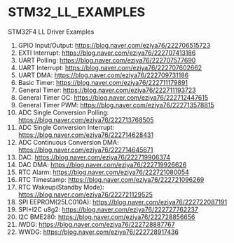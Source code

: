 # STM32_LL_EXAMPLES
STM32F4 LL Driver Examples

1. GPIO Input/Output: https://blog.naver.com/eziya76/222706515723
2. EXTI Interrupt: https://blog.naver.com/eziya76/222707413186
3. UART Polling: https://blog.naver.com/eziya76/222707577690
4. UART Interrupt: https://blog.naver.com/eziya76/222707602662
5. UART DMA: https://blog.naver.com/eziya76/222709731186
6. Basic Timer: https://blog.naver.com/eziya76/222711179891
7. General Timer: https://blog.naver.com/eziya76/222711193723 
8. General Timer OC: https://blog.naver.com/eziya76/222712447615
9. General Timer PWM: https://blog.naver.com/eziya76/222713578815
10. ADC Single Conversion Polling: https://blog.naver.com/eziya76/222713768505
11. ADC Single Conversion Interrupt: https://blog.naver.com/eziya76/222714628431
12. ADC Continuous Conversion DMA: https://blog.naver.com/eziya76/222714645671
13. DAC: https://blog.naver.com/eziya76/222719906374
14. DAC DMA: https://blog.naver.com/eziya76/222719926626
15. RTC Alarm: https://blog.naver.com/eziya76/222721080054
16. RTC Timestamp: https://blog.naver.com/eziya76/222721096269
17. RTC Wakeup(Standby Mode): https://blog.naver.com/eziya76/222721129525
18. SPI EEPROM(25LC010A): https://blog.naver.com/eziya76/222722087191
19. SPI+I2C u8g2: https://blog.naver.com/eziya76/222727762237
20. I2C BME280: https://blog.naver.com/eziya76/222728856656
21. IWDG: https://blog.naver.com/eziya76/222728887767
22. WWDG: https://blog.naver.com/eziya76/222728917436
